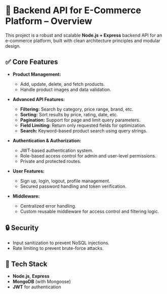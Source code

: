 # 🛒 Backend API for E-Commerce Platform – Overview

This project is a robust and scalable **Node.js + Express** backend API for an e-commerce platform, built with clean architecture principles and modular design.

## ✅ Core Features

- **Product Management:**
  - Add, update, delete, and fetch products.
  - Handle product images and data validation.

- **Advanced API Features:**
  - **Filtering:** Search by category, price range, brand, etc.
  - **Sorting:** Sort results by price, rating, date, etc.
  - **Pagination:** Support for page and limit query parameters.
  - **Field Limiting:** Return only requested fields for optimization.
  - **Search:** Keyword-based product search using query strings.

- **Authentication & Authorization:**
  - JWT-based authentication system.
  - Role-based access control for admin and user-level permissions.
  - Private and protected routes.

- **User Features:**
  - Sign up, login, logout, profile management.
  - Secured password handling and token verification.

- **Middleware:**
  - Centralized error handling.
  - Custom reusable middleware for access control and filtering logic.

## 🔒 Security

- Input sanitization to prevent NoSQL injections.
- Rate limiting to prevent brute-force attacks.

## 🧩 Tech Stack

- **Node.js**, **Express**
- **MongoDB** (with Mongoose)
- **JWT** for authentication

